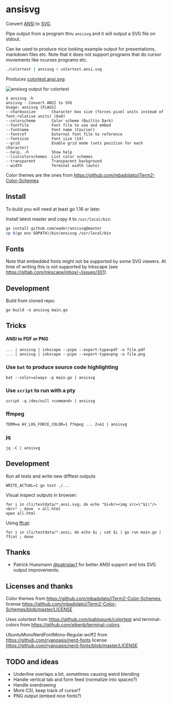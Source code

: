 # ansisvg

Convert [ANSI](https://en.wikipedia.org/wiki/ANSI_escape_code) to [SVG](https://en.wikipedia.org/wiki/Scalable_Vector_Graphics).

Pipe output from a program thru `ansisvg` and it will output a SVG file on stdout.

Can be used to produce nice looking example output for presentations, markdown files etc. Note that it
does not support programs that do cursor movements like ncurses programs etc.

```sh
./colortest | ansisvg > colortest.ansi.svg
 ```
Produces [colortest.ansi.svg](cli/testdata/colortest.ansi.svg):

![ansisvg output for colortest](cli/testdata/colortest.ansi.svg)

```
$ ansisvg -h
ansisvg - Convert ANSI to SVG
Usage: ansisvg [FLAGS]
--charboxsize       Character box size (forces pixel units instead of font-relative units) (0x0)
--colorscheme       Color scheme (Builtin Dark)
--fontfile          Font file to use and embed
--fontname          Font name (Courier)
--fontref           External font file to reference
--fontsize          Font size (14)
--grid              Enable grid mode (sets position for each character)
--help, -h          Show help
--listcolorschemes  List color schemes
--transparent       Transparent background
--width             Terminal width (auto)
```

Color themes are the ones from https://github.com/mbadolato/iTerm2-Color-Schemes

## Install

To build you will need at least go 1.16 or later.

Install latest master and copy it to `/usr/local/bin`:
```sh
go install github.com/wader/ansisvg@master
cp $(go env GOPATH)/bin/ansisvg /usr/local/bin
```

## Fonts

Note that embedded fonts might not be supported by some SVG viewers. At time of writing this is not supported by Inkscape (see https://gitlab.com/inkscape/inbox/-/issues/301).

## Development

Build from cloned repo:
```
go build -o ansisvg main.go
```

## Tricks

#### ANSI to PDF or PNG

```
... | ansisvg | inkscape --pipe --export-type=pdf -o file.pdf
... | ansisvg | inkscape --pipe --export-type=png -o file.png
```


### Use `bat` to produce source code highlighting

```
bat --color=always -p main.go | ansisvg
```

### Use `script` to run with a pty

```
script -q /dev/null <command> | ansisvg
```

### ffmpeg

```
TERM=a AV_LOG_FORCE_COLOR=1 ffmpeg ... 2>&1 | ansisvg
```

### jq
```
jq -C | ansisvg
```

## Development

Run all tests and write new difftest outputs
```
WRITE_ACTUAL=1 go test ./...
```

Visual inspect outputs in browser:
```
for i in cli/testdata/*.ansi.svg; do echo "$i<br><img src=\"$i\"/><br>" ; done  > all.html
open all.html
```

Using [ffcat](https://github.com/wader/ffcat):
```
for i in cli/testdata/*.ansi; do echo $i ; cat $i | go run main.go | ffcat ; done
```

## Thanks

- Patrick Huesmann [@patrislav1](https://github.com/patrislav1) for better ANSI support and lots SVG output improvements.

## Licenses and thanks

Color themes from
https://github.com/mbadolato/iTerm2-Color-Schemes,
license https://github.com/mbadolato/iTerm2-Color-Schemes/blob/master/LICENSE

Uses colortest from https://github.com/pablopunk/colortest and terminal-colors from https://github.com/eikenb/terminal-colors.

 UbuntuMonoNerdFontMono-Regular.woff2 from https://github.com/ryanoasis/nerd-fonts license https://github.com/ryanoasis/nerd-fonts/blob/master/LICENSE

## TODO and ideas
- Underline overlaps a bit, sometimes causing weird blending
- Handle vertical tab and form feed (normalize into spaces?)
- Handle overdrawing
- More CSI, keep track of cursor?
- PNG output (embed nice fonts?)
